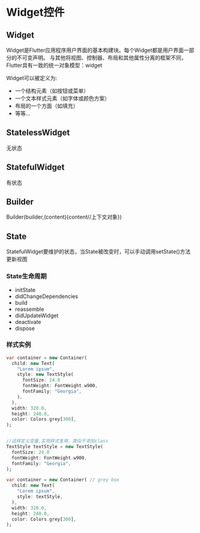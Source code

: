 # Widget控件

## Widget

Widget是Flutter应用程序用户界面的基本构建块。每个Widget都是用户界面一部分的不可变声明。 与其他将视图、控制器、布局和其他属性分离的框架不同，Flutter具有一致的统一对象模型：widget

Widget可以被定义为:

- 一个结构元素（如按钮或菜单）
- 一个文本样式元素（如字体或颜色方案）
- 布局的一个方面（如填充）
- 等等…

## StatelessWidget

无状态

## StatefulWidget

有状态

## Builder

Builder(builder,(content){content//上下文对象})

## State

StatefulWidget要维护的状态，当State被改变时，可以手动调用setState()方法更新视图

### State生命周期

- initState
- didChangeDependencies
- build
- reassemble
- didUpdateWidget
- deactivate
- dispose

### 样式实例

```dart
var container = new Container(
  child: new Text(
    "Lorem ipsum",
    style: new TextStyle(
      fontSize: 24.0
      fontWeight: FontWeight.w900,
      fontFamily: "Georgia",
    ),
  ),
  width: 320.0,
  height: 240.0,
  color: Colors.grey[300],
);


//这样定义变量,实现样式复用，类似于添加class
TextStyle textStyle = new TextStyle(
  fontSize: 24.0
  fontWeight: FontWeight.w900,
  fontFamily: "Georgia",
);

var container = new Container( // grey box
  child: new Text(
    "Lorem ipsum",
    style: textStyle,
  ),
  width: 320.0,
  height: 240.0,
  color: Colors.grey[300],
);

```
